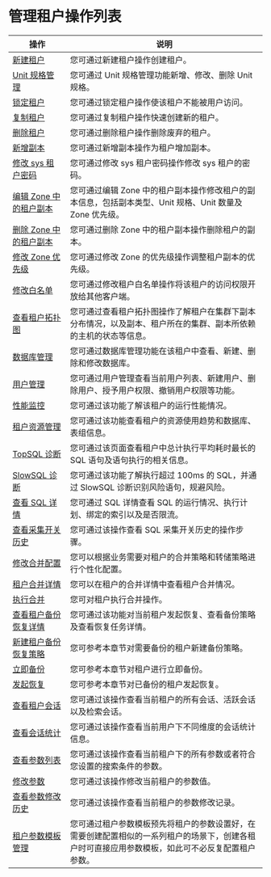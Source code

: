 # 管理租户操作列表

|                               操作                                |                                    说明                                    |
|-----------------------------------------------------------------|--------------------------------------------------------------------------|
| [新建租户](2.manage-basic-tenant-operations/1.create-a-tenant-3.md)             | 您可通过新建租户操作创建租户。                                                          |
| [Unit 规格管理](2.manage-basic-tenant-operations/2.unit-specification-management.md)        | 您可通过 Unit 规格管理功能新增、修改、删除 Unit 规格。                                        |
| [锁定租户](2.manage-basic-tenant-operations/4.locked-tenants.md)             | 您可通过锁定租户操作使该租户不能被用户访问。                                                   |
| [复制租户](2.manage-basic-tenant-operations/5.replication-tenant.md)             | 您可通过复制租户操作快速创建新的租户。                                                      |
| [删除租户](2.manage-basic-tenant-operations/6.delete-a-tenant.md)             | 您可通过删除租户操作删除废弃的租户。                                                       |
| [新增副本](2.manage-basic-tenant-operations/7.add-copy.md)             | 您可通过新增副本操作为租户增加副本。                                                       |
| [修改 sys 租户密码](2.manage-basic-tenant-operations/8.change-the-sysy-tenant-password.md)      | 您可通过修改 sys 租户密码操作修改 sys 租户的密码。                                           |
| [编辑 Zone 中的租户副本](2.manage-basic-tenant-operations/9.edit-a-zone.md)   | 您可通过编辑 Zone 中的租户副本操作修改租户的副本信息，包括副本类型、Unit 规格、Unit 数量及 Zone 优先级。          |
| [删除 Zone 中的租户副本](2.manage-basic-tenant-operations/10.delete-a-replica-of-a-tenant-in-a-private-zone.md)   | 您可通过删除 Zone 中的租户副本操作删除租户的副本。                                             |
| [修改 Zone 优先级](2.manage-basic-tenant-operations/11.modify-a-zone-priority.md)      | 您可通过修改 Zone 的优先级操作调整租户副本的优先级。                                            |
| [修改白名单](2.manage-basic-tenant-operations/12.modify-whitelist.md)            | 您可通过修改租户白名单操作将该租户的访问权限开放给其他客户端。                                          |
| [查看租户拓扑图](3.view-the-tenant-topology-1.md)          | 您可通过查看租户拓扑图操作了解租户在集群下副本分布情况，以及副本、租户所在的集群、副本所依赖的主机的状态等信息。                 |
| [数据库管理](4.database-management.md)            | 您可通过数据库管理功能在该租户中查看、新建、删除和修改数据库。                                          |
| [用户管理](5.user-management-under-a-mysqL-tenant.md)     | 您可通过用户管理查看当前用户列表、新建用户、删除用户、授予用户权限、撤销用户权限等功能。             |
| [性能监控](7.performance-monitoring.md)             | 您可通过该功能了解该租户的运行性能情况。                                                     |
| [租户资源管理](8.tenant-resource-management.md)           | 您可通过该功能查看租户的资源使用趋势和数据库、表组信息。                                             |
| [TopSQL 诊断](10.sql-diagnostics/2.topsql-diagnostics.md)        | 您可通过该页面查看租户中总计执行平均耗时最长的 SQL 语句及语句执行的相关信息。                                |
| [SlowSQL 诊断](10.sql-diagnostics/3.slowsql-diagnostics.md)       | 您可通过该功能了解执行超过 100ms 的 SQL，并通过 SlowSQL 诊断识别风险语句，规避风险。                     |
| [查看 SQL 详情](10.sql-diagnostics/5.view-sql-details.md)        | 您可通过 SQL 详情查看 SQL 的运行情况、执行计划、绑定的索引以及是否限流。                                |
| [查看采集开关历史](10.sql-diagnostics/6.view-the-collection-switch-history.md)          | 您可通过该操作查看 SQL 采集开关历史的操作步骤。                                               |
| [修改合并配置](11.merge-management/1.manage-merge-configuration.md)           | 您可以根据业务需要对租户的合并策略和转储策略进行个性化配置。                                   |
| [租户合并详情](11.merge-management/2.merge-details.md)           | 您可以在租户的合并详情中查看租户合并情况。                                   |
| [执行合并](11.merge-management/3.perform-merge.md)           | 您可对租户执行合并操作。                                   |
| [查看租户备份恢复详情](12.backup-and-recover-a-tenant/1.tenant-backup-and-recovery.md)           | 您可通过该功能对当前租户发起恢复、查看备份策略及查看恢复任务详情。                                        |
| [新建租户备份恢复策略](12.backup-and-recover-a-tenant/2.create-a-backup-strategy.md)               | 您可参考本章节对需要备份的租户新建备份策略。                                         |
| [立即备份](12.backup-and-recover-a-tenant/3.back-up.md)               | 您可参考本章节对租户进行立即备份。                               |
| [发起恢复](12.backup-and-recover-a-tenant/4.initiate-a-recovery-task.md)               | 您可参考本章节对已备份的租户发起恢复。                                |
| [查看租户会话](13.session-management/1.view-tenant-sessions-1.md)           | 您可通过该操作查看当前租户的所有会话、活跃会话以及检索会话。                                           |
| [查看会话统计](13.session-management/2.view-session-statistics-1.md)           | 您可通过该操作查看当前用户下不同维度的会话统计信息。                                               |
| [查看参数列表](14.parameters/1.view-the-parameter-list-3.md)           | 您可通过该操作查看当前租户下的所有参数或者符合您设置的搜索条件的参数。                                      |
| [修改参数](14.parameters/2.modify-parameters-3.md)             | 您可通过该操作修改当前租户的参数值。                                                       |
| [查看参数修改历史](14.parameters/3.view-parameter-modification-history-3.md)         | 您可通过该操作查看当前租户的参数修改记录。                                                    |
| [租户参数模板管理](15.tenant-parameter-template-management.md)         | 您可通过租户参数模板预先将租户的参数设置好，在需要创建配置相似的一系列租户的场景下，创建各租户时可直接应用参数模板，如此可不必反复配置租户参数。 |
